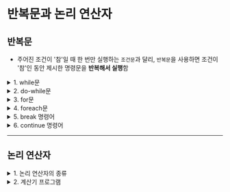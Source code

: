 # 반복문과 논리 연산자

## 반복문

* 주어진 조건이 '참'일 때 한 번만 실행하는 `조건문`과 달리, `반복문`을 사용하면 조건이 '참'인 동안 제시한 명령문을 **반복해서 실행**함
  
<details>
<summary>1. while문</summary>
<div markdown="1">       

```C#
//'x'가 10보다 작은 동안 'x' 값을 계속 출력하는 코드
static void Main(string[] args)
{
  int x = 1;

  while(x < 10)
  {
    Console.WriteLine(x);
    x++;
  }
}
```
```C#
static void Main(string[] args)
{
  int y = 0;

  //조건식 안에 증가연산자를 사용하고 있다.
  //먼저 값을 증가시킨 뒤에 비교하고 있다.
  while(++y < 10)
  {
    Console.WriteLine(y);
  }

  Console.WriteLine();

  int z = 0;

  //비교를 먼저 한 뒤에 값을 증가시키고 있다.
  while(z++ < 10)
  {
    Console.WriteLine(z);
  }
}
```

* while문 사용 시 주의해야 할 점
  * 반복이 끝나는 조건을 명확하게 제시해야 함
* while문 안에서는 증감연산자 뿐만 아니라 일반적인 산술연산자도 사용할 수 있음(조건식 안에서도 사용 가능)
* 중첩 while문 : while문을 중첩해서 사용
  * 구구단 예시 
```C#
static void Main(string[] args)
{
  int x = 0;
  int y = 0;

  while(x < 9)
  {
    x++;

    while(y < 9)
    {
      y++;
      Console.WriteLine("{0} 곱하기 {1} = {2}", x, y, x*y);
    }

    y = 0; //x단 끝난 후 y 초기화
  }
}
```
</div>
</details>

<details>
<summary>2. do-while문</summary>
<div markdown="1">       

* while문의 경우 : 주어진 조건이 거짓이라면 한 번도 실행되지 않을 수 있는 반면,
* do-while문의 경우 : 주어진 조건의 참/거짓 여부와 상관없이 최소한 한 번은 실행된다는 점에서 차이를 보임
  * 조건식 붙는 자리가 코드 블럭의 '뒤'라는 점과 조건식 뒤에 세미콜론을 붙인다는 점에서도 차이를 보임 
```C#
static void Main(string[] args)
{
  int x = 1;

  do
  {
    Console.WriteLine(x);
    x++;
  } while(x > 10); // 'x'가 10보다 큰 값인 동안 반복, 이 코드에서는 거짓이기 때문에 한 번만 출력함
}
```
```C#
static void Main(string[] args)
{
  int y = 1;

  do
  {
    Console.WriteLine(y);
    y++;
  } while ( y < 10); // 'y'가 10보다 작은 동안 반복 실행, 1~9까지 아홉 번의 출력이 이루어짐
}
```
</div>
</details>

<details>
<summary>3. for문</summary>
<div markdown="1">       

* 반복 횟수를 관리하기 위한 **카운터(counter)** 를 가짐
  * 카운터로 사용되는 변수는 반드시 **정수형(integer)** 이어야 함
  * for문에서는 같은 이름을 가진 카운터 변수를 다시 선언할 수 있음(for문 안에서만 일회성으로 사용됨)
```C#
static void Main(string[] args)
{
  //다음 조건식에서 'x'를 카운터라고 부른다.
  for(int x = 9; x > 0; x--)
  {
    Console.WriteLine(x);
  }

  COnsole.WriteLine(); //공백 줄 삽입

  //다음 조건식에서 'x'를 카운터라고 부른다.
  for(int x = 1; x < 10; x++)
  {
    Console.WriteLine(x);
  }
}
```
  * for문 안에서 선언한 변수는 for문 밖에서 사용할 수 없지만, for문 밖에서 선언된 일반적인 변수를 for문의 카운터로 사용하는 것은 가능함
    * 밖에서 선언된 변수를 사용하는 경우, for문에서 따로 선언하지 않아야 하며, 세미콜론만 적어주면 됨
```C#
static void Main(string[] args)
{
  int num = 1;

  //카운터를 선언하는 대신 그냥 세미콜론만 적어 준다.
  for( ; num < 10; num++)
  {
    Console.WriteLine(num);
  }

  //for문을 벗어난 뒤에도 변수의 값이 유지됨
  Console.WriteLine("\n변수 num의 현재값은 = {0}", num);
}
```
  * 카운터의 연산식 역시 원한다면 for문의 코드블럭 안에 기술할 수 있음(세미콜론은 반드시 유지!)
```C#
static void Main(string[] args)
{
  //카운터 연산식 대신 세미콜론만 적어주고 있다.
  for(int num = 1; num < 10 ; )
  {
    Console.WriteLine(num);
    num++; //카운터 변수의 증가를 조건식이 아닌 for문 안에서 하고 있음
  }
}
```
  * 같은 기능을 수행하는 2개의 for문 예시
```C#
static void Main(strin[] args)
{
  for(int num = 1; num < 10; num++)
  {
    Console.WriteLine(num);
  }

  Console.WriteLine();

  for(int num = 1; num < 10 ; )
  {
    Console.WriteLine(num);
    num++;
  }
}
```
  * for문의 카운터 연산식을 위해 산술연산자를 사용할 수도 있음
```C#
static void Main(string[] args)
{
  for(int x = 1; x <= 10; x += 2)
  {
    Console.WriteLine("The number is now {0}", x);
  }

  Console.WriteLine();

  for(int x = 10; x >= 1; x -= 2)
  {
    Console.WriteLine("The number is now {0}", x);
  }
}
```
</div>
</details>

<details>
<summary>4. foreach문</summary>
<div markdown="1">       

* `배열` 또는 `컬렉션 구조`에 특화된 반복문
* 배열의 각 인덱스를 차례대로 접근하여 데이터값을 수정할 수 있도록 해줌
</div>
</details>

<details>
<summary>5. break 명령어</summary>
<div markdown="1">       
  
 * break문을 위한 조건식을 따로 제시하고, 이 조건의 참/거짓 여부에 따라 반복문의 실행을 중단하도록 만드는 것
 * break문을 적절하게 추가하지 않는다면 **무한 루프**에 빠지게 됨
 * 무한 루프에 빠진 예시와 탈출하는 예시
```C#
//무한 루프 빠진 예시
static void Main(string[] args)
{
  int x = 0;

  Console.Write("Give me a number smaller than 10: ");
  x = Convert.ToInt32(Console.ReadLine());

  while( x <= 10) 
  {
    Console.WriteLine(x);
    x--;
  } 
}
//정수형은 음수도 포함하기 때문에 while문이 끝나는 조건을 제시하지 못함(무한 루프)
```
```C#
static void Main(string[])
{
  int x = 0;

  Console.Write("Give me a number smaller than 10: ");
  x = Convert.ToInt32(Console.ReadLine());

  while( x <= 10) 
  {
    if( x < 0 )
    {
      break;
    }

    Console.WriteLine(x);
    x--;
  } 
}
```
  * for문에서도 작동함
```C#
static void Main(string[])
{
  int x = 0;

  Console.Write("Give me a number smaller than 10: ");
  x = Convert.ToInt32(Console.ReadLine());

  for( ; x <= 10 ; x--) 
  {
    if( x < 0 )
    {
      break;
    }

    Console.WriteLine(x);
    x--;
  } 
}
```
  * 주의할 점
    *  자신이 속한 반복문에서만 빠져나올 뿐, 그보다 상위 개념의 반복문에서 빠져 나오는 것은 아니라는 사실!
```C#
static void Main(string[] args)
{
  Console.WriteLine("10보다 작거나 같은 수를 입력하세요: ");
  int x = Convert.ToInt32(Console.ReadLine());

  while(x <= 10) //상위 while문
  {
    while(x >= 4) //하위 while문
    {
      if(x == 3)
      {
        break; //하위 while문의 종료
      }

      Console.WriteLine($"Hello! {x}");
      x--;
    }

    Console.WriteLine($"See you later! {X}");
    x--;

    if(x == 0)
    {
      break; //상위 while문의 종료
    }
  }
}
```

</div>
</details>

<details>
<summary>6. continue 명령어</summary>
<div markdown="1">       

* break와 달리 반복문을 종료시키지 않고, 주어진 조건에 만족하는 연산만 건너 뛰게 만드는 역할
```C#
static void Main(string[] args)
{
  for(int y = 1; y <=10; y++)
  {
    if(y % 2 == 0)
    {
      continue; //2로 나눈 나머지가 0인 경우(짝수인 경우) 반복문을 건너 뜀, 즉 홀수만 출력
    }
  }
}
```
  * 주의점 : break, continue 모두 조건이 충족되는 순간 자신이 속한 반복문으로부터 빠져나온다는 점(무한 루프에 빠질 수 있음)
```C#
static void Main(string[] args)
{
  int a = 1;

  while(a <= 20)
  {
    if(a <= 10)
    {
      Continue;
      a++; //무한 루프의 원인
    }
    Console.WriteLine($"현재 'a'값은 = {0}");
    a++;
  }
}
```
```C#
//무한 루프 해결법
static void Main(string[] args)
{
  int a = 1;

  while(a <= 20)
  {
    if(a <= 10)
    {
      a++; //일단 증가 연산을 수행한 후에 continue를 실행한다.
      Continue;
    }
    Console.WriteLine($"현재 'a'값은 = {0}");
    a++;
  }
}
```
</div>
</details>

___

## 논리 연산자
<details>
<summary>1. 논리 연산자의 종류</summary>
<div markdown="1">       


|**연산자**|**이름**|**형태**|**참의 조건**|
|:---:|:---:|:---:|:---:|
|&&|AND 연산자|x && y|좌우가 **모두 참**인 경우에만 결과값이 참|
|ll|OR 연산자|x ll y|좌우 중 **하나만 참**이어도 결과값은 참|
|!|NOT 연산자|!x|주어진 값이 참이면 결과값은 거짓, 주어진 값이 거짓이면 결과값은 참|

* 예시 코드
```C#
static void Main(string[] args)
{
  int age = 0;
  int haveID = 0;
  int haveMembership = 0;

  Console.Write("당신의 나이는 18세 이상입니까? (Yes = 1, No = 0) ");
  age = Convert.ToInt16(Console.ReadLine());

  Console.Write("신분증을 가지고 있습니까? (Yes = 1, No = 0) ");
  haveID = Convert.ToInt16(Console.ReadLine());

  Console.Write("멤버십을 가지고 있습니까? (Yes = 1, No = 0) ");
  haveMembership = Convert.ToInt16(Console.ReadLine());

  if(age == 1 && ( haveID == 1 || haveMembership == 1))
  {
    Console.WriteLine("입장이 허가되었습니다.");
  }

  else
  {
    Console.WriteLine("입장이 거부되었습니다.");
  }
}
```
 * 몇 개의 논리 연산자를 사용할 수 있는지에 대한 제한은 없음
 * 논리 연산자들 사이에 우선순위는 존재하지 않음
   * 즉, 왼쪽에서 오른쪽으로 쓰여진 순서대로 연산지 이루어짐
   * 여러 논리 연산자를 함께 사용할 때에는 반드시 괄호를 사용하여 알아보기 쉽게 작성하기
     
|**연산자**|**경우의 수**|**결과값**|
|:--------:|:----------:|:---------:|
|AND       |true && true|true       |
|  ''      |true && false|false     |
|  ''      |false && false|false    |
|OR        |ture \|\| true  |true   |
|''|true \|\| false | true |
|''|false \|\| true | true |
|''|false \|\| false | false |
|NOT|!true|false|
|''|!false|true|
</div>
</details>

<details>
<summary>2. 계산기 프로그램</summary>
<div markdown="1">       

```C#
static void Main(string[] args)
{
  do
  {
    Console.WriteLine("Which calculation do you want to do?");
    Console.WirteLine("1. addition");
    Console.WirteLine("2. subtraction");
    Console.WirteLine("3. multiplication");
    Console.WirteLine("4. division");
    Console.WirteLine("5. exit");
    int choice = Convert.ToInt16(Console.ReadLine());

    if(choice > 4 || choice < 1)
    { break; }

    else
    {
      Console.Write("\nx = ");
      double x = Convert.ToDouble(Console.ReadLine());

      Console.Write("y = ");
      double y = Convert.ToDouble(Console.ReadLine());

      switch(choice)
      {
        case 1:
          double addition = x + y;
          Console.WriteLine("\nx + y = {0}\n", addition);
          break;

        case 2:
          double subtraction = x - y;
          Console.WriteLine("\nx - y = {0}\n", subtraction);
          break;

        case 3:
          double multiplication = x * y;
          Console.WriteLine("\nx * y = {0}\n", multiplication);
          break;

        case 1:
          double division = x / y;
          Console.WriteLine("\nx / y = {0}\n", division);
          break;
      }
    }
  } while(true);
}
```
 * 조건식 자체를 '참'이라고 설정했기 때문에, 무한루프를 발생시킴
 * 무한루프를 멈추기 위해  `if(choice > 4 || choice < 1) { break; }` 명령문을 사용함
</div>
</details>
